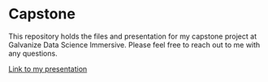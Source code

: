 # Capstone
This repository holds the files and presentation for my capstone project at Galvanize Data Science Immersive. Please feel free to reach out to me with any questions.

[Link to my presentation](https://docs.google.com/presentation/d/1kiTO7qh8-TA1A1ldjTOyMjhGHlIn926Lk8YKQ_4qh2Q/edit?usp=sharing)
